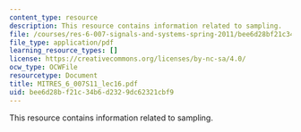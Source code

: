 ```yaml
---
content_type: resource
description: This resource contains information related to sampling.
file: /courses/res-6-007-signals-and-systems-spring-2011/bee6d28bf21c34b6d2329dc62321cbf9_MITRES_6_007S11_lec16.pdf
file_type: application/pdf
learning_resource_types: []
license: https://creativecommons.org/licenses/by-nc-sa/4.0/
ocw_type: OCWFile
resourcetype: Document
title: MITRES_6_007S11_lec16.pdf
uid: bee6d28b-f21c-34b6-d232-9dc62321cbf9
---
```

This resource contains information related to sampling.